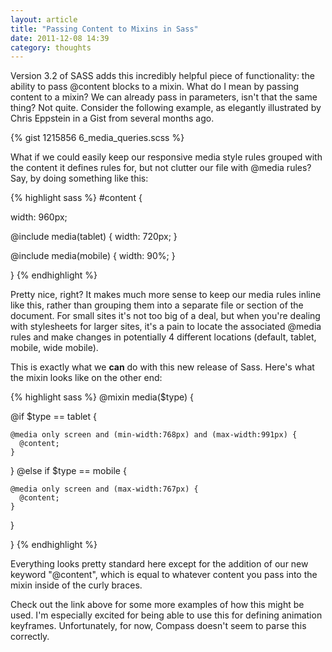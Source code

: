 ```yaml
---
layout: article
title: "Passing Content to Mixins in Sass"
date: 2011-12-08 14:39
category: thoughts
---
```


Version 3.2 of SASS adds this incredibly helpful piece of functionality: the ability to pass @content blocks to a mixin. What do I mean by passing content to a mixin? We can already pass in parameters, isn't that the same thing? Not quite. Consider the following example, as elegantly illustrated by Chris Eppstein in a Gist from several months ago.

{% gist 1215856 6_media_queries.scss %}

What if we could easily keep our responsive media style rules grouped with the content it defines rules for, but not clutter our file with @media rules? Say, by doing something like this:

{% highlight sass %}
#content {
  
  width: 960px;
  
  @include media(tablet) {
    width: 720px;
  }
  
  @include media(mobile) {
    width: 90%;
  }
  
}
{% endhighlight %}

Pretty nice, right? It makes much more sense to keep our media rules inline like this, rather than grouping them into a separate file or section of the document. For small sites it's not too big of a deal, but when you're dealing with stylesheets for larger sites, it's a pain to locate the associated @media rules and make changes in potentially 4 different locations (default, tablet, mobile, wide mobile).

This is exactly what we **can** do with this new release of Sass. Here's what the mixin looks like on the other end:

{% highlight sass %}
@mixin media($type) {
  
  @if $type == tablet {
  
    @media only screen and (min-width:768px) and (max-width:991px) {
      @content;
    }
  
  }
  @else if $type == mobile {
  
    @media only screen and (max-width:767px) {
      @content;
    }

  }
  
}
{% endhighlight %}

Everything looks pretty standard here except for the addition of our new keyword "@content", which is equal to whatever content you pass into the mixin inside of the curly braces.

Check out the link above for some more examples of how this might be used. I'm especially excited for being able to use this for defining animation keyframes. Unfortunately, for now, Compass doesn't seem to parse this correctly.